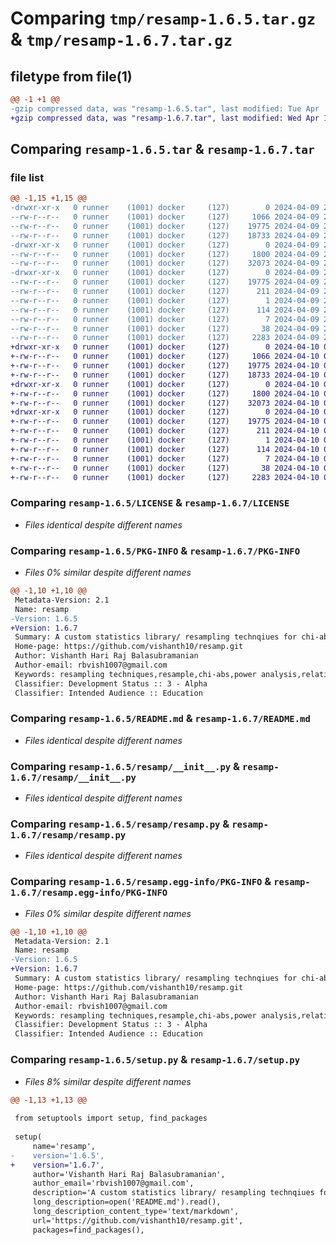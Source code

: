 # Comparing `tmp/resamp-1.6.5.tar.gz` & `tmp/resamp-1.6.7.tar.gz`

## filetype from file(1)

```diff
@@ -1 +1 @@
-gzip compressed data, was "resamp-1.6.5.tar", last modified: Tue Apr  9 22:28:41 2024, max compression
+gzip compressed data, was "resamp-1.6.7.tar", last modified: Wed Apr 10 05:18:07 2024, max compression
```

## Comparing `resamp-1.6.5.tar` & `resamp-1.6.7.tar`

### file list

```diff
@@ -1,15 +1,15 @@
-drwxr-xr-x   0 runner    (1001) docker     (127)        0 2024-04-09 22:28:41.291058 resamp-1.6.5/
--rw-r--r--   0 runner    (1001) docker     (127)     1066 2024-04-09 22:28:37.000000 resamp-1.6.5/LICENSE
--rw-r--r--   0 runner    (1001) docker     (127)    19775 2024-04-09 22:28:41.291058 resamp-1.6.5/PKG-INFO
--rw-r--r--   0 runner    (1001) docker     (127)    18733 2024-04-09 22:28:37.000000 resamp-1.6.5/README.md
-drwxr-xr-x   0 runner    (1001) docker     (127)        0 2024-04-09 22:28:41.287058 resamp-1.6.5/resamp/
--rw-r--r--   0 runner    (1001) docker     (127)     1800 2024-04-09 22:28:37.000000 resamp-1.6.5/resamp/__init__.py
--rw-r--r--   0 runner    (1001) docker     (127)    32073 2024-04-09 22:28:37.000000 resamp-1.6.5/resamp/resamp.py
-drwxr-xr-x   0 runner    (1001) docker     (127)        0 2024-04-09 22:28:41.291058 resamp-1.6.5/resamp.egg-info/
--rw-r--r--   0 runner    (1001) docker     (127)    19775 2024-04-09 22:28:41.000000 resamp-1.6.5/resamp.egg-info/PKG-INFO
--rw-r--r--   0 runner    (1001) docker     (127)      211 2024-04-09 22:28:41.000000 resamp-1.6.5/resamp.egg-info/SOURCES.txt
--rw-r--r--   0 runner    (1001) docker     (127)        1 2024-04-09 22:28:41.000000 resamp-1.6.5/resamp.egg-info/dependency_links.txt
--rw-r--r--   0 runner    (1001) docker     (127)      114 2024-04-09 22:28:41.000000 resamp-1.6.5/resamp.egg-info/requires.txt
--rw-r--r--   0 runner    (1001) docker     (127)        7 2024-04-09 22:28:41.000000 resamp-1.6.5/resamp.egg-info/top_level.txt
--rw-r--r--   0 runner    (1001) docker     (127)       38 2024-04-09 22:28:41.291058 resamp-1.6.5/setup.cfg
--rw-r--r--   0 runner    (1001) docker     (127)     2283 2024-04-09 22:28:37.000000 resamp-1.6.5/setup.py
+drwxr-xr-x   0 runner    (1001) docker     (127)        0 2024-04-10 05:18:07.493957 resamp-1.6.7/
+-rw-r--r--   0 runner    (1001) docker     (127)     1066 2024-04-10 05:18:03.000000 resamp-1.6.7/LICENSE
+-rw-r--r--   0 runner    (1001) docker     (127)    19775 2024-04-10 05:18:07.493957 resamp-1.6.7/PKG-INFO
+-rw-r--r--   0 runner    (1001) docker     (127)    18733 2024-04-10 05:18:03.000000 resamp-1.6.7/README.md
+drwxr-xr-x   0 runner    (1001) docker     (127)        0 2024-04-10 05:18:07.493957 resamp-1.6.7/resamp/
+-rw-r--r--   0 runner    (1001) docker     (127)     1800 2024-04-10 05:18:03.000000 resamp-1.6.7/resamp/__init__.py
+-rw-r--r--   0 runner    (1001) docker     (127)    32073 2024-04-10 05:18:03.000000 resamp-1.6.7/resamp/resamp.py
+drwxr-xr-x   0 runner    (1001) docker     (127)        0 2024-04-10 05:18:07.493957 resamp-1.6.7/resamp.egg-info/
+-rw-r--r--   0 runner    (1001) docker     (127)    19775 2024-04-10 05:18:07.000000 resamp-1.6.7/resamp.egg-info/PKG-INFO
+-rw-r--r--   0 runner    (1001) docker     (127)      211 2024-04-10 05:18:07.000000 resamp-1.6.7/resamp.egg-info/SOURCES.txt
+-rw-r--r--   0 runner    (1001) docker     (127)        1 2024-04-10 05:18:07.000000 resamp-1.6.7/resamp.egg-info/dependency_links.txt
+-rw-r--r--   0 runner    (1001) docker     (127)      114 2024-04-10 05:18:07.000000 resamp-1.6.7/resamp.egg-info/requires.txt
+-rw-r--r--   0 runner    (1001) docker     (127)        7 2024-04-10 05:18:07.000000 resamp-1.6.7/resamp.egg-info/top_level.txt
+-rw-r--r--   0 runner    (1001) docker     (127)       38 2024-04-10 05:18:07.493957 resamp-1.6.7/setup.cfg
+-rw-r--r--   0 runner    (1001) docker     (127)     2283 2024-04-10 05:18:03.000000 resamp-1.6.7/setup.py
```

### Comparing `resamp-1.6.5/LICENSE` & `resamp-1.6.7/LICENSE`

 * *Files identical despite different names*

### Comparing `resamp-1.6.5/PKG-INFO` & `resamp-1.6.7/PKG-INFO`

 * *Files 0% similar despite different names*

```diff
@@ -1,10 +1,10 @@
 Metadata-Version: 2.1
 Name: resamp
-Version: 1.6.5
+Version: 1.6.7
 Summary: A custom statistics library/ resampling technqiues for chi-abs, boostrapting analysis and other statistical functions.
 Home-page: https://github.com/vishanth10/resamp.git
 Author: Vishanth Hari Raj Balasubramanian
 Author-email: rbvish1007@gmail.com
 Keywords: resampling techniques,resample,chi-abs,power analysis,relative risk,statistics,resampling chi-abs analysis
 Classifier: Development Status :: 3 - Alpha
 Classifier: Intended Audience :: Education
```

### Comparing `resamp-1.6.5/README.md` & `resamp-1.6.7/README.md`

 * *Files identical despite different names*

### Comparing `resamp-1.6.5/resamp/__init__.py` & `resamp-1.6.7/resamp/__init__.py`

 * *Files identical despite different names*

### Comparing `resamp-1.6.5/resamp/resamp.py` & `resamp-1.6.7/resamp/resamp.py`

 * *Files identical despite different names*

### Comparing `resamp-1.6.5/resamp.egg-info/PKG-INFO` & `resamp-1.6.7/resamp.egg-info/PKG-INFO`

 * *Files 0% similar despite different names*

```diff
@@ -1,10 +1,10 @@
 Metadata-Version: 2.1
 Name: resamp
-Version: 1.6.5
+Version: 1.6.7
 Summary: A custom statistics library/ resampling technqiues for chi-abs, boostrapting analysis and other statistical functions.
 Home-page: https://github.com/vishanth10/resamp.git
 Author: Vishanth Hari Raj Balasubramanian
 Author-email: rbvish1007@gmail.com
 Keywords: resampling techniques,resample,chi-abs,power analysis,relative risk,statistics,resampling chi-abs analysis
 Classifier: Development Status :: 3 - Alpha
 Classifier: Intended Audience :: Education
```

### Comparing `resamp-1.6.5/setup.py` & `resamp-1.6.7/setup.py`

 * *Files 8% similar despite different names*

```diff
@@ -1,13 +1,13 @@
 
 from setuptools import setup, find_packages
 
 setup(
     name='resamp',
-    version='1.6.5',
+    version='1.6.7',
     author='Vishanth Hari Raj Balasubramanian',
     author_email='rbvish1007@gmail.com',
     description='A custom statistics library/ resampling technqiues for chi-abs, boostrapting analysis and other statistical functions.',
     long_description=open('README.md').read(),
     long_description_content_type='text/markdown',
     url='https://github.com/vishanth10/resamp.git',
     packages=find_packages(),
```

